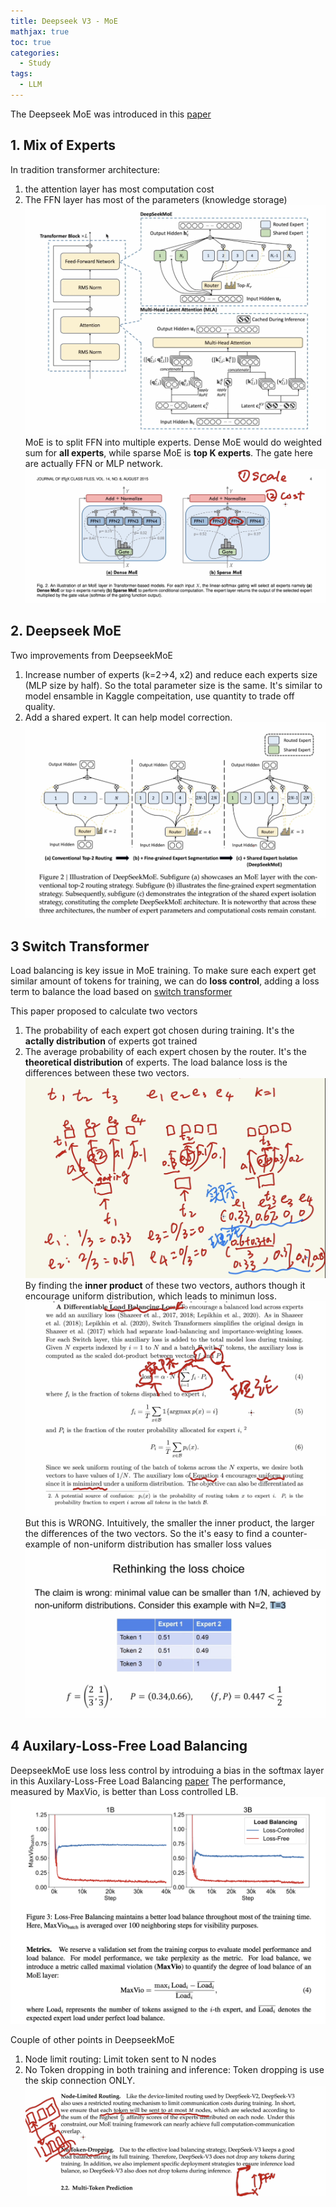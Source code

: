 ```yaml
---
title: Deepseek V3 - MoE
mathjax: true
toc: true
categories:
  - Study
tags:
  - LLM
---
```


The Deepseek MoE was introduced in this [paper](https://arxiv.org/pdf/2401.06066)

## 1. Mix of Experts
In tradition transformer architecture:
1. the attention layer has most computation cost
2. The FFN layer has most of the parameters (knowledge storage)
![Alt text](/assets/images/2025/25-02-05-DeepseekV3-2_files/overview.png)
MoE is to split FFN into multiple experts. Dense MoE would do weighted sum for **all experts**, while sparse MoE is **top K experts**.
The gate here are actually FFN or MLP network.
![Alt text](/assets/images/2025/25-02-05-DeepseekV3-2_files/moe.png)

## 2. Deepseek MoE
Two improvements from DeepseekMoE
1. Increase number of experts (k=2->4, x2) and reduce each experts size (MLP size by half). So the total parameter size is the same.
It's similar to model ensamble in Kaggle compeitation, use quantity to trade off quality.
2. Add a shared expert. It can help model correction.
![Alt text](/assets/images/2025/25-02-05-DeepseekV3-2_files/dsmoe.png)

## 3 Switch Transformer
Load balancing is key issue in MoE training. To make sure each expert get similar amount of tokens for training, we can do **loss control**, adding a loss term to balance the load based on [switch transformer](https://arxiv.org/pdf/2101.03961)

This paper proposed to calculate two vectors
1. The probability of each expert got chosen during training. It's the **actally distribution** of experts got trained
2. The average probability of each expert chosen by the router. It's the **theoretical distribution** of experts.
The load balance loss is the differences between these two vectors. 
![Alt text](/assets/images/2025/25-02-05-DeepseekV3-2_files/loss.png)
By finding the **inner product** of these two vectors, authors though it encourage uniform distribution, which leads to minimun loss. 
![Alt text](/assets/images/2025/25-02-05-DeepseekV3-2_files/innerp.png)
But this is WRONG. Intuitively, the smaller the inner product, the larger the differences of the two vectors. So the it's easy to find a counter-example of non-uniform distribution has smaller loss values
![Alt text](/assets/images/2025/25-02-05-DeepseekV3-2_files/wrong.png)

## 4 Auxilary-Loss-Free Load Balancing
DeepseekMoE use loss less control by introduing a bias in the softmax layer in this Auxilary-Loss-Free Load Balancing [paper](https://arxiv.org/pdf/2408.15664)
The performance, measured by MaxVio, is better than Loss controlled LB.
![Alt text](/assets/images/2025/25-02-05-DeepseekV3-2_files/maxvio.png)

Couple of other points in DeepseekMoE
1. Node limit routing: Limit token sent to N nodes
2. No Token dropping in both training and inference: Token dropping is use the skip connection ONLY. 
![Alt text](/assets/images/2025/25-02-05-DeepseekV3-2_files/others.png)